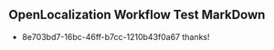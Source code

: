 ## OpenLocalization Workflow Test MarkDown
* 8e703bd7-16bc-46ff-b7cc-1210b43f0a67 
thanks!<!--HONumber=Mar16_HO2-->
